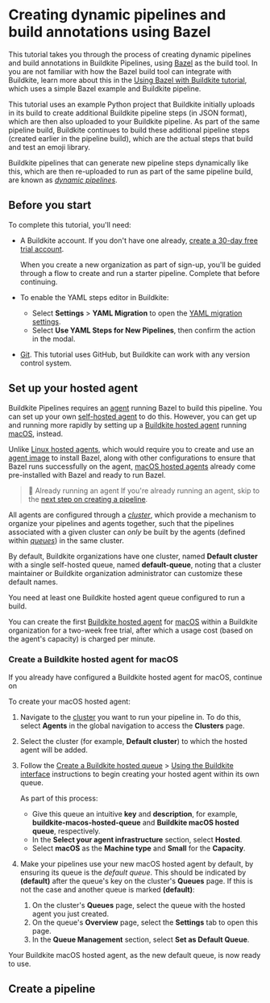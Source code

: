 # Creating dynamic pipelines and build annotations using Bazel

This tutorial takes you through the process of creating dynamic pipelines and build annotations in Buildkite Pipelines, using [Bazel](https://www.bazel.build/) as the build tool. In you are not familiar with how the Bazel build tool can integrate with Buildkite, learn more about this in the [Using Bazel with Buildkite tutorial](/docs/pipelines/tutorials/bazel), which uses a simple Bazel example and Buildkite pipeline.

This tutorial uses an example Python project that Buildkite initially uploads in its build to create additional Buildkite pipeline steps (in JSON format), which are then also uploaded to your Buildkite pipeline. As part of the same pipeline build, Buildkite continues to build these additional pipeline steps (created earlier in the pipeline build), which are the actual steps that build and test an emoji library.

Buildkite pipelines that can generate new pipeline steps dynamically like this, which are then re-uploaded to run as part of the same pipeline build, are known as [_dynamic pipelines_](/docs/pipelines/configure/dynamic-pipelines).

## Before you start

To complete this tutorial, you'll need:

- A Buildkite account. If you don't have one already, <a href="<%= url_helpers.signup_path %>">create a 30-day free trial account</a>.

    When you create a new organization as part of sign-up, you'll be guided through a flow to create and run a starter pipeline. Complete that before continuing.

- To enable the YAML steps editor in Buildkite:

    * Select **Settings** > **YAML Migration** to open the [YAML migration settings](https://buildkite.com/organizations/~/pipeline-migration).
    * Select **Use YAML Steps for New Pipelines**, then confirm the action in the modal.

- [Git](https://git-scm.com/downloads). This tutorial uses GitHub, but Buildkite can work with any version control system.

## Set up your hosted agent

Buildkite Pipelines requires an [agent](/docs/agent/v3) running Bazel to build this pipeline. You can set up your own [self-hosted agent](/docs/agent/v3/installation) to do this. However, you can get up and running more rapidly by setting up a [Buildkite hosted agent](/docs/pipelines/hosted-agents/overview) running [macOS](/docs/pipelines/hosted-agents/macos), instead.

Unlike [Linux hosted agents](/docs/pipelines/hosted-agents/linux), which would require you to create and use an [agent image](/docs/pipelines/hosted-agents/linux#agent-images) to install Bazel, along with other configurations to ensure that Bazel runs successfully on the agent, [macOS hosted agents](/docs/pipelines/hosted-agents/macos) already come pre-installed with Bazel and ready to run Bazel.

> 📘 Already running an agent
> If you're already running an agent, skip to the [next step on creating a pipeline](#create-a-pipeline).

All agents are configured through a [_cluster_](/docs/pipelines/glossary#cluster), which provide a mechanism to organize your pipelines and agents together, such that the pipelines associated with a given cluster can _only_ be built by the agents (defined within [_queues_](/docs/pipelines/glossary#queue)) in the same cluster.

By default, Buildkite organizations have one cluster, named **Default cluster** with a single self-hosted queue, named **default-queue**, noting that a cluster maintainer or Buildkite organization administrator can customize these default names.

You need at least one Buildkite hosted agent queue configured to run a build.

You can create the first [Buildkite hosted agent](/docs/pipelines/hosted-agents/overview) for [macOS](/docs/pipelines/hosted-agents/macos) within a Buildkite organization for a two-week free trial, after which a usage cost (based on the agent's capacity) is charged per minute.

### Create a Buildkite hosted agent for macOS

If you already have configured a Buildkite hosted agent for macOS, continue on

To create your macOS hosted agent:

1. Navigate to the [cluster](/docs/clusters/manage-clusters) you want to run your pipeline in. To do this, select **Agents** in the global navigation to access the **Clusters** page.
1. Select the cluster (for example, **Default cluster**) to which the hosted agent will be added.
1. Follow the [Create a Buildkite hosted queue](/docs/clusters/manage-queues#create-a-buildkite-hosted-queue) > [Using the Buildkite interface](/docs/clusters/manage-queues#create-a-buildkite-hosted-queue-using-the-buildkite-interface) instructions to begin creating your hosted agent within its own queue.

    As part of this process:
    * Give this queue an intuitive **key** and **description**, for example, **buildkite-macos-hosted-queue** and **Buildkite macOS hosted queue**, respectively.
    * In the **Select your agent infrastructure** section, select **Hosted**.
    * Select **macOS** as the **Machine type** and **Small** for the **Capacity**.

1. Make your pipelines use your new macOS hosted agent by default, by ensuring its queue is the _default queue_. This should be indicated by **(default)** after the queue's key on the cluster's **Queues** page. If this is not the case and another queue is marked **(default)**:

    1. On the cluster's **Queues** page, select the queue with the hosted agent you just created.
    1. On the queue's **Overview** page, select the **Settings** tab to open this page.
    1. In the **Queue Management** section, select **Set as Default Queue**.

Your Buildkite macOS hosted agent, as the new default queue, is now ready to use.

## Create a pipeline
